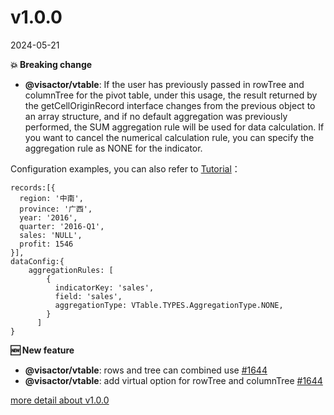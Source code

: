 # v1.0.0

2024-05-21

**💥 Breaking change**

- **@visactor/vtable**: If the user has previously passed in rowTree and columnTree for the pivot table, under this usage, the result returned by the getCellOriginRecord interface changes from the previous object to an array structure, and if no default aggregation was previously performed, the SUM aggregation rule will be used for data calculation. If you want to cancel the numerical calculation rule, you can specify the aggregation rule as NONE for the indicator.

Configuration examples, you can also refer to [Tutorial](https://visactor.io/vtable/guide/data_analysis/pivot_table_dataAnalysis)：
```
records:[{
  region: '中南',
  province: '广西',
  year: '2016',
  quarter: '2016-Q1',
  sales: 'NULL',
  profit: 1546
}],
dataConfig:{
    aggregationRules: [
        {
          indicatorKey: 'sales', 
          field: 'sales', 
          aggregationType: VTable.TYPES.AggregationType.NONE, 
        }
      ]
}

```
**🆕 New feature**

- **@visactor/vtable**: rows and tree can  combined use  [#1644](https://github.com/VisActor/VTable/issues/1644)
- **@visactor/vtable**: add virtual option for rowTree and columnTree [#1644](https://github.com/VisActor/VTable/issues/1644)



[more detail about v1.0.0](https://github.com/VisActor/VTable/releases/tag/v1.0.0)
